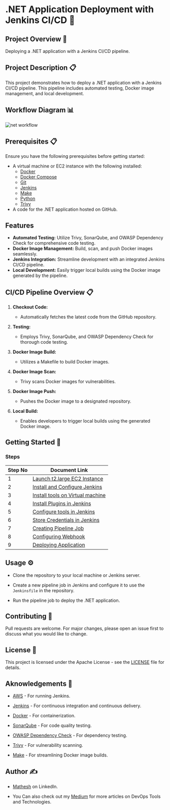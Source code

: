 # .NET Application Deployment with Jenkins CI/CD 🚀

## Project Overview 🎉
Deploying a .NET application with a Jenkins CI/CD pipeline.

## Project Description 📋

This project demonstrates how to deploy a .NET application with a Jenkins CI/CD pipeline. This pipeline includes automated testing, Docker image management, and local development.

## Workflow Diagram 📊
![net workflow](https://github.com/mathesh-me/ci-cd-dotnet-app-deployment/assets/144098846/dcd44360-1c50-4542-9ec9-3604fd04c3a3)


## Prerequisites 📋

Ensure you have the following prerequisites before getting started:

- A virtual machine or EC2 instance with the following installed:
  - [Docker](https://docs.docker.com/engine/install/)
  - [Docker Compose](https://docs.docker.com/compose/install/)
  - [Git](https://git-scm.com/book/en/v2/Getting-Started-Installing-Git)
  - [Jenkins](https://www.jenkins.io/doc/book/installing/)
  - [Make](https://www.gnu.org/software/make/)
  - [Python](https://www.python.org/downloads/)
  - [Trivy](https://aquasecurity.github.io/trivy/v0.18.3/installation/)
- A code for the .NET application hosted on GitHub.

## Features 

- **Automated Testing:** Utilize Trivy, SonarQube, and OWASP Dependency Check for comprehensive code testing.
- **Docker Image Management:** Build, scan, and push Docker images seamlessly.
- **Jenkins Integration:** Streamline development with an integrated Jenkins CI/CD pipeline.
- **Local Development:** Easily trigger local builds using the Docker image generated by the pipeline.

## CI/CD Pipeline Overview 📋

1. **Checkout Code:**
   - Automatically fetches the latest code from the GitHub repository.

2. **Testing:**
   - Employs Trivy, SonarQube, and OWASP Dependency Check for thorough code testing.

3. **Docker Image Build:**
   - Utilizes a Makefile to build Docker images.

4. **Docker Image Scan:**
   - Trivy scans Docker images for vulnerabilities.

5. **Docker Image Push:**
   - Pushes the Docker image to a designated repository.

6. **Local Build:**
   - Enables developers to trigger local builds using the generated Docker image.

## Getting Started 🚀

### Steps

| Step No | Document Link |
| ------ | ------ |
| 1 | [Launch t2.large EC2 Instance][Step-1] |
| 2 | [Install and Configure Jenkins][Step-2] |
| 3 | [Install tools on Virtual machine][Step-3] |
| 4 | [Install Plugins in Jenkins][Step-4] |
| 5 | [Configure tools in Jenkins][Step-5] |
| 6 | [Store Credentials in Jenkins][Step-6] |
| 7 | [Creating Pipeline Job][Step-7] |
| 8 | [Configuring Webhook][Step-8] |
| 9 | [Deploying Application][Step-9] |

   [Step-1]: <./Steps/step-1.md>
   [Step-2]: <./Steps/step-2.md>   
   [Step-3]: <./Steps/step-3.md>
   [Step-4]: <./Steps/step-4.md>
   [Step-5]: <./Steps/step-5.md>  
   [Step-6]: <./Steps/step-6.md>
   [Step-7]: <./Steps/step-7.md>
   [Step-8]: <./Steps/step-8.md>
   [Step-9]: <./Steps/step-9.md>

## Usage ⚙️

- Clone the repository to your local machine or Jenkins server.

- Create a new pipeline job in Jenkins and configure it to use the `Jenkinsfile` in the repository.

- Run the pipeline job to deploy the .NET application.


## Contributing 🤝

Pull requests are welcome. For major changes, please open an issue first to discuss what you would like to change.

## License 📄

This project is licensed under the Apache License - see the [LICENSE](LICENSE) file for details.

## Aknowledgements 🙏

- [AWS](https://aws.amazon.com/) - For running Jenkins.

- [Jenkins](https://www.jenkins.io/) - For continuous integration and continuous delivery.

- [Docker](https://www.docker.com/) - For containerization.

- [SonarQube](https://www.sonarqube.org/) - For code quality testing.

- [OWASP Dependency Check](https://owasp.org/www-project-dependency-check/) - For dependency testing.

- [Trivy](https://trivy.dev/) - For vulnerability scanning.

- [Make](https://www.gnu.org/software/make/) - For streamlining Docker image builds.


## Author ✍️

- [Mathesh](https://www.linkedin.com/in/mathesh-me/) on LinkedIn.

- You Can also check out my [Medium](https://medium.com/@mathesh-me) for more articles on DevOps Tools and Technologies.



